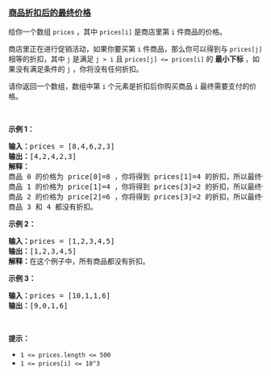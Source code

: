 ### [商品折扣后的最终价格](https://leetcode-cn.com/problems/final-prices-with-a-special-discount-in-a-shop)

<p>给你一个数组&nbsp;<code>prices</code>&nbsp;，其中&nbsp;<code>prices[i]</code>&nbsp;是商店里第&nbsp;<code>i</code>&nbsp;件商品的价格。</p>

<p>商店里正在进行促销活动，如果你要买第&nbsp;<code>i</code>&nbsp;件商品，那么你可以得到与 <code>prices[j]</code> 相等的折扣，其中&nbsp;<code>j</code>&nbsp;是满足&nbsp;<code>j &gt; i</code>&nbsp;且&nbsp;<code>prices[j] &lt;= prices[i]</code>&nbsp;的&nbsp;<strong>最小下标</strong>&nbsp;，如果没有满足条件的&nbsp;<code>j</code>&nbsp;，你将没有任何折扣。</p>

<p>请你返回一个数组，数组中第&nbsp;<code>i</code>&nbsp;个元素是折扣后你购买商品 <code>i</code>&nbsp;最终需要支付的价格。</p>

<p>&nbsp;</p>

<p><strong>示例 1：</strong></p>

<pre><strong>输入：</strong>prices = [8,4,6,2,3]
<strong>输出：</strong>[4,2,4,2,3]
<strong>解释：</strong>
商品 0 的价格为 price[0]=8 ，你将得到 prices[1]=4 的折扣，所以最终价格为 8 - 4 = 4 。
商品 1 的价格为 price[1]=4 ，你将得到 prices[3]=2 的折扣，所以最终价格为 4 - 2 = 2 。
商品 2 的价格为 price[2]=6 ，你将得到 prices[3]=2 的折扣，所以最终价格为 6 - 2 = 4 。
商品 3 和 4 都没有折扣。
</pre>

<p><strong>示例 2：</strong></p>

<pre><strong>输入：</strong>prices = [1,2,3,4,5]
<strong>输出：</strong>[1,2,3,4,5]
<strong>解释：</strong>在这个例子中，所有商品都没有折扣。
</pre>

<p><strong>示例 3：</strong></p>

<pre><strong>输入：</strong>prices = [10,1,1,6]
<strong>输出：</strong>[9,0,1,6]
</pre>

<p>&nbsp;</p>

<p><strong>提示：</strong></p>

<ul>
	<li><code>1 &lt;= prices.length &lt;= 500</code></li>
	<li><code>1 &lt;= prices[i] &lt;= 10^3</code></li>
</ul>
